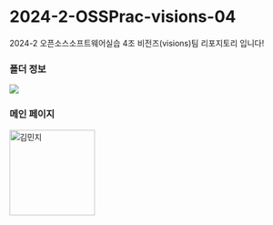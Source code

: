 # 2024-2-OSSPrac-visions-04
2024-2 오픈소스소프트웨어실습 4조 비전즈(visions)팀 리포지토리 입니다!

### 폴더 정보
<img src="https://github.com/Tave-13th-Project-Team-4-Fiurinee/.github/blob/main/image/과제 폴더 정보 이미지.png" >


### 메인 페이지
<img src="https://github.com/Tave-13th-Project-Team-4-Fiurinee/.github/blob/main/profile/image/%EA%.jpg" alt="김민지" width="150" height="150">
